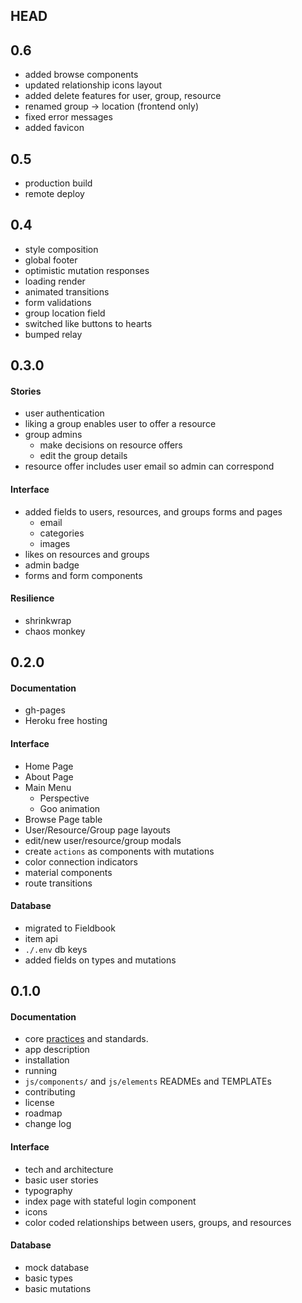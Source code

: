 ## HEAD


## 0.6

- added browse components
- updated relationship icons layout
- added delete features for user, group, resource
- renamed group -> location (frontend only)
- fixed error messages
- added favicon


## 0.5

- production build
- remote deploy


## 0.4

- style composition
- global footer
- optimistic mutation responses
- loading render
- animated transitions
- form validations
- group location field
- switched like buttons to hearts
- bumped relay


## 0.3.0

#### Stories
- user authentication
- liking a group enables user to offer a resource
- group admins
  - make decisions on resource offers
  - edit the group details
- resource offer includes user email so admin can correspond

#### Interface
- added fields to users, resources, and groups forms and pages
  - email
  - categories
  - images
- likes on resources and groups
- admin badge
- forms and form components

#### Resilience
- shrinkwrap
- chaos monkey


## 0.2.0

#### Documentation
- gh-pages
- Heroku free hosting

#### Interface
- Home Page
- About Page
- Main Menu
  - Perspective
  - Goo animation
- Browse Page table
- User/Resource/Group page layouts
- edit/new user/resource/group modals
- create `actions` as components with mutations
- color connection indicators
- material components
- route transitions

#### Database
- migrated to Fieldbook
- item api
- `./.env` db keys
- added fields on types and mutations


## 0.1.0

#### Documentation
- core [practices](https://github.com/linuxfoundation/cii-best-practices-badge) and standards.
- app description
- installation
- running
- `js/components/` and `js/elements` READMEs and TEMPLATEs
- contributing
- license
- roadmap
- change log

#### Interface
- tech and architecture
- basic user stories
- typography
- index page with stateful login component
- icons
- color coded relationships between users, groups, and resources

#### Database
- mock database
- basic types
- basic mutations
